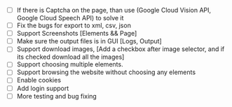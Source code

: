 - [ ] If there is Captcha on the page, than use (Google Cloud Vision API, Google Cloud Speech API) to solve it
- [ ] Fix the bugs for export to xml, csv, json
- [ ] Support Screenshots [Elements && Page]
- [ ] Make sure the output files is in GUI [Logs, Output]
- [ ] Support download images, [Add a checkbox after image selector, and if its checked download all the images]
- [ ] Support choosing multiple elements.
- [ ] Support browsing the website without choosing any elements
- [ ] Enable cookies
- [ ] Add login support
- [ ] More testing and bug fixing
